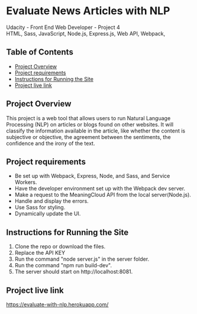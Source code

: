 # Evaluate News Articles with NLP
Udacity - Front End Web Developer - Project 4
<br>
HTML, Sass, JavaScript, Node.js, Express.js, Web API, Webpack, 

## Table of Contents

* [Project Overview](#Project-Overview)
* [Project requirements](#Project-requirements)
* [Instructions for Running the Site](#Instructions-for-Running-the-Site)
* [Project live link](#Project-live-link)

## Project Overview
This project is a web tool that allows users to run Natural Language Processing (NLP) on articles or blogs found on other websites. It will classify the information available in the article, like whether the content is subjective  or objective, the agreement between the sentiments, the confidence and the irony of the text.

## Project requirements

- Be set up with Webpack, Express, Node, and Sass, and Service Workers.
- Have the developer environment set up with the Webpack dev server.
- Make a request to the MeaningCloud API from the local server(Node.js).
- Handle and display the errors.
- Use Sass for styling.
- Dynamically update the UI.

## Instructions for Running the Site

1. Clone the repo or download the files.
2. Replace the API KEY
3. Run the command "node server.js" in the server folder. 
4. Run the command "npm run build-dev".
5. The server should start on http://localhost:8081.

## Project live link
https://evaluate-with-nlp.herokuapp.com/